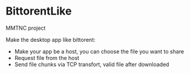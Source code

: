 # BittorentLike
MMTNC project

Make the desktop app like bittorent:
 - Make your app be a host, you can choose the file you want to share
 - Request file from the host
 - Send file chunks via TCP transfort, valid file after downloaded

